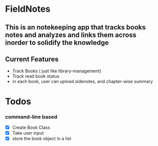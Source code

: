 # FieldNotes

## This is an notekeeping app that tracks books notes and analyzes and links them across inorder to solidify the knowledge

## Current Features

- Track Books ( just like library-management)
- Track read book status
- in each book, user can upload sidenotes, and chapter-wise summary

# Todos

### command-line based

- [x] Create Book Class
- [x] Take user input
- [x] store the book object in a list
